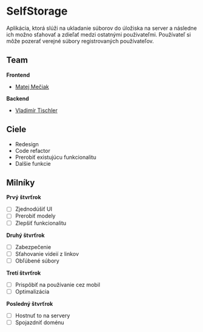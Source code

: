 # SelfStorage
Aplikácia, ktorá slúži na ukladanie súborov do úložiska na server a následne ich možno sťahovať a zdieľať medzi ostatnými použivateľmi. Používateľ si môže pozerať verejné súbory registrovaných používateľov. 

## Team

**Frontend**
- [Matej Mečiak](https://github.com/MatejMeciak "Matej Mečiak")

**Backend**
- [Vladimír Tischler](https://github.com/vladimirtischler "Vladimír Tischler")

## Ciele
- Redesign
- Code refactor
- Prerobiť existujúcu funkcionalitu
- Dalšie funkcie 

## Milníky
**Prvý štvrťrok**
- [ ] Zjednodúšiť UI
- [ ] Prerobiť modely
- [ ] Zlepšiť funkcionalitu

**Druhý štvrťrok**
- [ ] Zabezpečenie
- [ ] Sťahovanie videií z linkov
- [ ] Obľúbené súbory

**Tretí štvrťrok**
- [ ] Prispôbiť na používanie cez mobil
- [ ] Optimalizácia

**Posledný štvrťrok**
- [ ] Hostnuť to na servery
- [ ] Spojazdniť doménu
